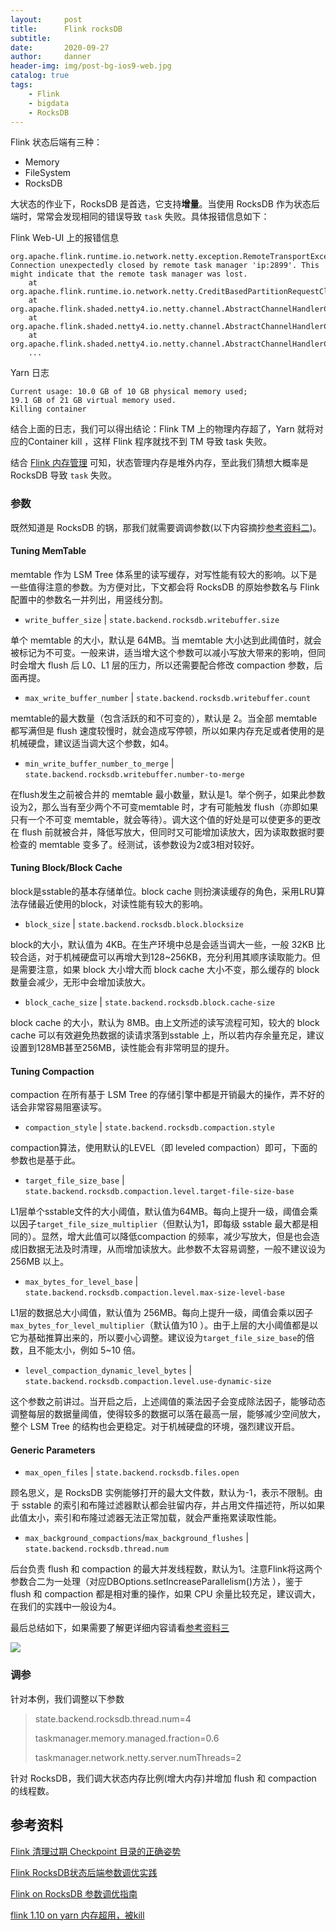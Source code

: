 ```yaml
---
layout:     post
title:      Flink rocksDB
subtitle:   
date:       2020-09-27
author:     danner
header-img: img/post-bg-ios9-web.jpg
catalog: true
tags:
    - Flink
    - bigdata
    - RocksDB
---
```


Flink 状态后端有三种：

- Memory
- FileSystem
- RocksDB

大状态的作业下，RocksDB 是首选，它支持**增量**。当使用 RocksDB 作为状态后端时，常常会发现相同的错误导致 `task` 失败。具体报错信息如下：

Flink Web-UI 上的报错信息

```shell
org.apache.flink.runtime.io.network.netty.exception.RemoteTransportException: Connection unexpectedly closed by remote task manager 'ip:2899'. This might indicate that the remote task manager was lost.
	at org.apache.flink.runtime.io.network.netty.CreditBasedPartitionRequestClientHandler.channelInactive(CreditBasedPartitionRequestClientHandler.java:136)
	at org.apache.flink.shaded.netty4.io.netty.channel.AbstractChannelHandlerContext.invokeChannelInactive(AbstractChannelHandlerContext.java:257)
	at org.apache.flink.shaded.netty4.io.netty.channel.AbstractChannelHandlerContext.invokeChannelInactive(AbstractChannelHandlerContext.java:243)
	at org.apache.flink.shaded.netty4.io.netty.channel.AbstractChannelHandlerContext.fireChannelInactive(AbstractChannelHandlerContext.java:236)
	...
```

Yarn 日志

```shell
Current usage: 10.0 GB of 10 GB physical memory used; 
19.1 GB of 21 GB virtual memory used.
Killing container
```

结合上面的日志，我们可以得出结论：Flink TM 上的物理内存超了，Yarn 就将对应的Container kill ，这样 Flink 程序就找不到 TM 导致 task 失败。

结合 [Flink 内存管理](https://vendanner.github.io/2020/08/25/Flink-%E5%86%85%E5%AD%98%E7%AE%A1%E7%90%86/) 可知，状态管理内存是堆外内存，至此我们猜想大概率是 RocksDB 导致 `task` 失败。

### 参数

既然知道是 RocksDB 的锅，那我们就需要调调参数(以下内容摘抄[参考资料二](https://www.jianshu.com/p/b337b693fb8d))。

#### Tuning MemTable

memtable 作为 LSM Tree 体系里的读写缓存，对写性能有较大的影响。以下是一些值得注意的参数。为方便对比，下文都会将 RocksDB 的原始参数名与 Flink 配置中的参数名一并列出，用竖线分割。

- `write_buffer_size`  \|  `state.backend.rocksdb.writebuffer.size`

单个 memtable 的大小，默认是 64MB。当 memtable 大小达到此阈值时，就会被标记为不可变。一般来讲，适当增大这个参数可以减小写放大带来的影响，但同时会增大 flush 后 L0、L1 层的压力，所以还需要配合修改 compaction 参数，后面再提。

- `max_write_buffer_number` | `state.backend.rocksdb.writebuffer.count`

memtable的最大数量（包含活跃的和不可变的），默认是 2。当全部 memtable 都写满但是 flush 速度较慢时，就会造成写停顿，所以如果内存充足或者使用的是机械硬盘，建议适当调大这个参数，如4。

- `min_write_buffer_number_to_merge` | `state.backend.rocksdb.writebuffer.number-to-merge`

在flush发生之前被合并的 memtable 最小数量，默认是1。举个例子，如果此参数设为2，那么当有至少两个不可变memtable 时，才有可能触发 flush（亦即如果只有一个不可变 memtable，就会等待）。调大这个值的好处是可以使更多的更改在 flush 前就被合并，降低写放大，但同时又可能增加读放大，因为读取数据时要检查的 memtable 变多了。经测试，该参数设为2或3相对较好。

#### Tuning Block/Block Cache

block是sstable的基本存储单位。block cache 则扮演读缓存的角色，采用LRU算法存储最近使用的block，对读性能有较大的影响。

- `block_size` | `state.backend.rocksdb.block.blocksize`

block的大小，默认值为 4KB。在生产环境中总是会适当调大一些，一般 32KB 比较合适，对于机械硬盘可以再增大到128~256KB，充分利用其顺序读取能力。但是需要注意，如果 block 大小增大而 block cache 大小不变，那么缓存的 block 数量会减少，无形中会增加读放大。

- `block_cache_size` | `state.backend.rocksdb.block.cache-size`

block cache 的大小，默认为 8MB。由上文所述的读写流程可知，较大的 block cache 可以有效避免热数据的读请求落到sstable 上，所以若内存余量充足，建议设置到128MB甚至256MB，读性能会有非常明显的提升。

#### Tuning Compaction

compaction 在所有基于 LSM Tree 的存储引擎中都是开销最大的操作，弄不好的话会非常容易阻塞读写。

- `compaction_style` | `state.backend.rocksdb.compaction.style`

compaction算法，使用默认的LEVEL（即 leveled compaction）即可，下面的参数也是基于此。

- `target_file_size_base` | `state.backend.rocksdb.compaction.level.target-file-size-base`

L1层单个sstable文件的大小阈值，默认值为64MB。每向上提升一级，阈值会乘以因子`target_file_size_multiplier`（但默认为1，即每级 sstable 最大都是相同的）。显然，增大此值可以降低compaction 的频率，减少写放大，但是也会造成旧数据无法及时清理，从而增加读放大。此参数不太容易调整，一般不建议设为 256MB 以上。

- `max_bytes_for_level_base`  |  `state.backend.rocksdb.compaction.level.max-size-level-base`

L1层的数据总大小阈值，默认值为 256MB。每向上提升一级，阈值会乘以因子`max_bytes_for_level_multiplier`（默认值为10 ）。由于上层的大小阈值都是以它为基础推算出来的，所以要小心调整。建议设为`target_file_size_base`的倍数，且不能太小，例如 5~10 倍。

- `level_compaction_dynamic_level_bytes` | `state.backend.rocksdb.compaction.level.use-dynamic-size`

这个参数之前讲过。当开启之后，上述阈值的乘法因子会变成除法因子，能够动态调整每层的数据量阈值，使得较多的数据可以落在最高一层，能够减少空间放大，整个 LSM Tree 的结构也会更稳定。对于机械硬盘的环境，强烈建议开启。

#### Generic Parameters

- `max_open_files` | `state.backend.rocksdb.files.open`

顾名思义，是 RocksDB 实例能够打开的最大文件数，默认为-1，表示不限制。由于 sstable 的索引和布隆过滤器默认都会驻留内存，并占用文件描述符，所以如果此值太小，索引和布隆过滤器无法正常加载，就会严重拖累读取性能。

- `max_background_compactions`/`max_background_flushes` | `state.backend.rocksdb.thread.num`

后台负责 flush 和 compaction 的最大并发线程数，默认为1。注意Flink将这两个参数合二为一处理（对应DBOptions.setIncreaseParallelism()方法 ），鉴于 flush 和 compaction 都是相对重的操作，如果 CPU 余量比较充足，建议调大，在我们的实践中一般设为4。

最后总结如下，如果需要了解更详细内容请看[参考资料三](https://cloud.tencent.com/developer/article/1592441)

![](https://vendanner.github.io/img/Flink/Flink_RocksDB_Param.png)

### 调参

针对本例，我们调整以下参数

> state.backend.rocksdb.thread.num=4
>
> taskmanager.memory.managed.fraction=0.6
>
> taskmanager.network.netty.server.numThreads=2 

针对 RocksDB，我们调大状态内存比例(增大内存)并增加 flush 和 compaction 的线程数。



## 参考资料

[Flink 清理过期 Checkpoint 目录的正确姿势](https://mp.weixin.qq.com/s/oh53V_IQwgrD_GPRht1F5A)

[Flink RocksDB状态后端参数调优实践](https://www.jianshu.com/p/b337b693fb8d)

[Flink on RocksDB 参数调优指南](https://cloud.tencent.com/developer/article/1592441)

[flink 1.10 on yarn 内存超用，被kill](http://apache-flink.147419.n8.nabble.com/flink-1-10-on-yarn-kill-td4059.html)